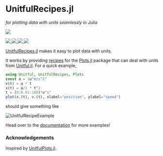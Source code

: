 # UnitfulRecipes.jl

*for plotting data with units seamlessly in Julia*

<p>
  <a href="https://jw3126.github.io/UnitfulRecipes.jl/stable/">
    <img src="https://img.shields.io/github/workflow/status/jw3126/UnitfulRecipes.jl/Documentation?style=for-the-badge&label=Documentation&logo=Read%20the%20Docs&logoColor=white">
  </a>
</p>

<p>
  <a href="https://github.com/jw3126/UnitfulRecipes.jl/actions">
    <img src="https://img.shields.io/github/workflow/status/jw3126/UnitfulRecipes.jl/Mac%20OS%20X?label=OSX&logo=Apple&logoColor=white&style=flat-square">
  </a>
  <a href="https://github.com/jw3126/UnitfulRecipes.jl/actions">
    <img src="https://img.shields.io/github/workflow/status/jw3126/UnitfulRecipes.jl/Linux?label=Linux&logo=Linux&logoColor=white&style=flat-square">
  </a>
  <a href="https://github.com/jw3126/UnitfulRecipes.jl/actions">
    <img src="https://img.shields.io/github/workflow/status/jw3126/UnitfulRecipes.jl/Windows?label=Windows&logo=Windows&logoColor=white&style=flat-square">
  </a>
  <a href="https://codecov.io/gh/jw3126/UnitfulRecipes.jl">
    <img src="https://img.shields.io/codecov/c/github/jw3126/UnitfulRecipes.jl/master?label=Codecov&logo=codecov&logoColor=white&style=flat-square">
  </a>
</p>

[UnitfulRecipes.jl](https://github.com/jw3126/UnitfulRecipes.jl) makes it easy to plot data with units.

It works by providing [recipes](http://docs.juliaplots.org/latest/recipes/#recipes) for the [Plots.jl](https://github.com/JuliaPlots/Plots.jl) package that can deal with units from [Unitful.jl](https://github.com/PainterQubits/Unitful.jl).
For a quick example,

```julia
using Unitful, UnitfulRecipes, Plots
const a = 1u"m/s^2"
v(t) = a * t
x(t) = a/2 * t^2
t = (0:0.01:100)*u"s"
plot(x.(t), v.(t), xlabel="position", ylabel="speed")
```

should give something like

![UnitfulRecipeExample](https://user-images.githubusercontent.com/4486578/78975352-451b2700-7b57-11ea-8e7d-42c2860da51f.png)

Head over to the [documentation](https://jw3126.github.io/UnitfulRecipes.jl/stable/) for more examples!

### Acknowledgements

Inspired by [UnitfulPlots.jl](https://github.com/PainterQubits/UnitfulPlots.jl).
